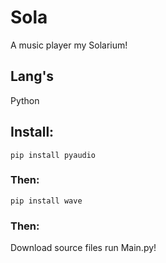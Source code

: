 # Sola
A music player my Solarium!
## Lang's
Python
## Install:
`pip install pyaudio`
### Then:
`pip install wave`
### Then:
Download source files run Main.py!
